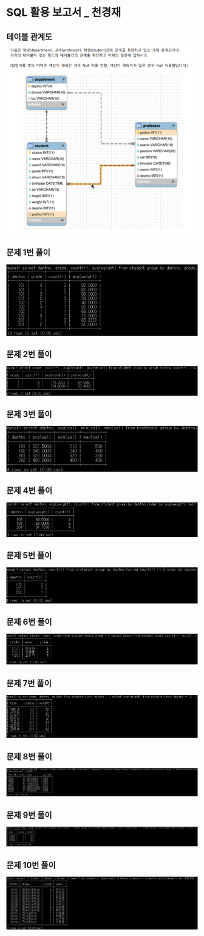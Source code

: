 # SQL 활용 보고서 _ 천경재

## 테이블 관계도
<img src='./img/q1.png'>

## 문제 1번 풀이
<img src='./img/a1.png'>

## 문제 2번 풀이
<img src='./img/a2.png'>

## 문제 3번 풀이
<img src='./img/a3.png'>

## 문제 4번 풀이
<img src='./img/a4.png'>

## 문제 5번 풀이
<img src='./img/a5.png'>

## 문제 6번 풀이
<img src='./img/a6.png'>

## 문제 7번 풀이
<img src='./img/a7.png'>

## 문제 8번 풀이
<img src='./img/a8.png'>

## 문제 9번 풀이
<img src='./img/a9.png'>

## 문제 10번 풀이
<img src='./img/a10.png'>

